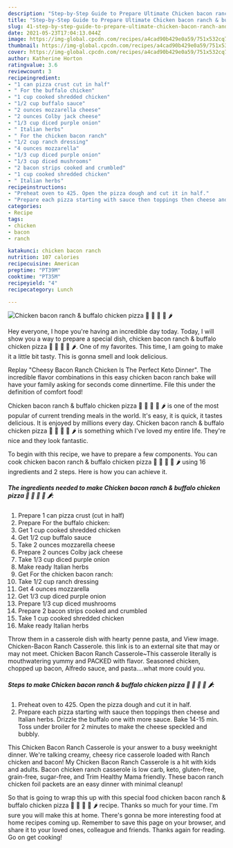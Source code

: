 ```yaml
---
description: "Step-by-Step Guide to Prepare Ultimate Chicken bacon ranch & buffalo chicken pizza 🍕 🍗 🥓 🍄 🌶"
title: "Step-by-Step Guide to Prepare Ultimate Chicken bacon ranch & buffalo chicken pizza 🍕 🍗 🥓 🍄 🌶"
slug: 41-step-by-step-guide-to-prepare-ultimate-chicken-bacon-ranch-and-amp-buffalo-chicken-pizza
date: 2021-05-23T17:04:13.044Z
image: https://img-global.cpcdn.com/recipes/a4cad90b429e0a59/751x532cq70/chicken-bacon-ranch-buffalo-chicken-pizza-🍕-🍗-🥓-🍄-🌶-recipe-main-photo.jpg
thumbnail: https://img-global.cpcdn.com/recipes/a4cad90b429e0a59/751x532cq70/chicken-bacon-ranch-buffalo-chicken-pizza-🍕-🍗-🥓-🍄-🌶-recipe-main-photo.jpg
cover: https://img-global.cpcdn.com/recipes/a4cad90b429e0a59/751x532cq70/chicken-bacon-ranch-buffalo-chicken-pizza-🍕-🍗-🥓-🍄-🌶-recipe-main-photo.jpg
author: Katherine Horton
ratingvalue: 3.6
reviewcount: 3
recipeingredient:
- "1 can pizza crust cut in half"
- " For the buffalo chicken"
- "1 cup cooked shredded chicken"
- "1/2 cup buffalo sauce"
- "2 ounces mozzarella cheese"
- "2 ounces Colby jack cheese"
- "1/3 cup diced purple onion"
- " Italian herbs"
- " For the chicken bacon ranch"
- "1/2 cup ranch dressing"
- "4 ounces mozzarella"
- "1/3 cup diced purple onion"
- "1/3 cup diced mushrooms"
- "2 bacon strips cooked and crumbled"
- "1 cup cooked shredded chicken"
- " Italian herbs"
recipeinstructions:
- "Preheat oven to 425. Open the pizza dough and cut it in half."
- "Prepare each pizza starting with sauce then toppings then cheese and Italian herbs. Drizzle the buffalo one with more sauce. Bake 14-15 min. Toss under broiler for 2 minutes to make the cheese speckled and bubbly."
categories:
- Recipe
tags:
- chicken
- bacon
- ranch

katakunci: chicken bacon ranch 
nutrition: 107 calories
recipecuisine: American
preptime: "PT39M"
cooktime: "PT35M"
recipeyield: "4"
recipecategory: Lunch

---
```



![Chicken bacon ranch &amp; buffalo chicken pizza 🍕 🍗 🥓 🍄 🌶](https://img-global.cpcdn.com/recipes/a4cad90b429e0a59/751x532cq70/chicken-bacon-ranch-buffalo-chicken-pizza-🍕-🍗-🥓-🍄-🌶-recipe-main-photo.jpg)

Hey everyone, I hope you're having an incredible day today. Today, I will show you a way to prepare a special dish, chicken bacon ranch &amp; buffalo chicken pizza 🍕 🍗 🥓 🍄 🌶. One of my favorites. This time, I am going to make it a little bit tasty. This is gonna smell and look delicious.

Replay &#34;Cheesy Bacon Ranch Chicken Is The Perfect Keto Dinner&#34;. The incredible flavor combinations in this easy chicken bacon ranch bake will have your family asking for seconds come dinnertime. File this under the definition of comfort food!

Chicken bacon ranch &amp; buffalo chicken pizza 🍕 🍗 🥓 🍄 🌶 is one of the most popular of current trending meals in the world. It's easy, it is quick, it tastes delicious. It is enjoyed by millions every day. Chicken bacon ranch &amp; buffalo chicken pizza 🍕 🍗 🥓 🍄 🌶 is something which I've loved my entire life. They're nice and they look fantastic.


To begin with this recipe, we have to prepare a few components. You can cook chicken bacon ranch &amp; buffalo chicken pizza 🍕 🍗 🥓 🍄 🌶 using 16 ingredients and 2 steps. Here is how you can achieve it.

<!--inarticleads1-->

##### The ingredients needed to make Chicken bacon ranch &amp; buffalo chicken pizza 🍕 🍗 🥓 🍄 🌶:

1. Prepare 1 can pizza crust (cut in half)
1. Prepare  For the buffalo chicken:
1. Get 1 cup cooked shredded chicken
1. Get 1/2 cup buffalo sauce
1. Take 2 ounces mozzarella cheese
1. Prepare 2 ounces Colby jack cheese
1. Take 1/3 cup diced purple onion
1. Make ready  Italian herbs
1. Get  For the chicken bacon ranch:
1. Take 1/2 cup ranch dressing
1. Get 4 ounces mozzarella
1. Get 1/3 cup diced purple onion
1. Prepare 1/3 cup diced mushrooms
1. Prepare 2 bacon strips cooked and crumbled
1. Take 1 cup cooked shredded chicken
1. Make ready  Italian herbs


Throw them in a casserole dish with hearty penne pasta, and View image. Chicken-Bacon Ranch Casserole. this link is to an external site that may or may not meet. Chicken Bacon Ranch Casserole~This casserole literally is mouthwatering yummy and PACKED with flavor. Seasoned chicken, chopped up bacon, Alfredo sauce, and pasta….what more could you. 

<!--inarticleads2-->

##### Steps to make Chicken bacon ranch &amp; buffalo chicken pizza 🍕 🍗 🥓 🍄 🌶:

1. Preheat oven to 425. Open the pizza dough and cut it in half.
1. Prepare each pizza starting with sauce then toppings then cheese and Italian herbs. Drizzle the buffalo one with more sauce. Bake 14-15 min. Toss under broiler for 2 minutes to make the cheese speckled and bubbly.


This Chicken Bacon Ranch Casserole is your answer to a busy weeknight dinner. We&#39;re talking creamy, cheesy rice casserole loaded with Ranch chicken and bacon! My Chicken Bacon Ranch Casserole is a hit with kids and adults. Bacon chicken ranch casserole is low carb, keto, gluten-free, grain-free, sugar-free, and Trim Healthy Mama friendly. These bacon ranch chicken foil packets are an easy dinner with minimal cleanup! 

So that is going to wrap this up with this special food chicken bacon ranch &amp; buffalo chicken pizza 🍕 🍗 🥓 🍄 🌶 recipe. Thanks so much for your time. I'm sure you will make this at home. There's gonna be more interesting food at home recipes coming up. Remember to save this page on your browser, and share it to your loved ones, colleague and friends. Thanks again for reading. Go on get cooking!

